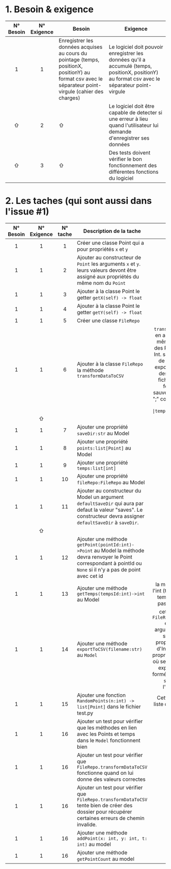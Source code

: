 # 1. Besoin & exigence
|N° Besoin|N° Exigence|Besoin|Exigence|
|:-------:|:---------:|------|--------|
|    1    |     1     |Enregistrer les données acquises au cours du pointage (temps, positionX, positionY) au format csv avec le séparateur point-virgule (cahier des charges)|Le logiciel doit pouvoir enregistrer les données qu'il a accumulé (temps, positionX, positionY) au format csv avec le séparateur point-virgule|
|    ⇧    |     2     |⇧|Le logiciel doit être capable de detecter si une erreur à lieu quand l'utilisateur lui demande d'enregistrer ses données|
|    ⇧    |     3     |⇧|Des tests doivent vérifier le bon fonctionnement des différentes fonctions du logiciel|

# 2. Les taches (qui sont aussi dans l'issue #1)

|N° Besoin|N° Exigence | N° tache | Description de la tache | commentaire |Assigné à| temps estimé | temps effectif |
|:-------:|:----------:|:--------:|-------------------------|:-----------:|:-------:|:------------:|:--------------:|
|    1    |      1     |     1    |Créer une classe Point qui a pour propriétés `x` et `y`| |N.Houalet| | |
|    1    |      1     |     2    |Ajouter au constructeur de `Point`  les arguments `x` et `y`. leurs valeurs devont être assigné aux propriétés du même nom du `Point`| |⇧| | |
|    1    |      1     |     3    |Ajouter à la classe Point le getter `getX(self) -> float`| |⇧| | |
|    1    |      1     |     4    |Ajouter à la classe Point le getter `getY(self) -> float`| |⇧| | |
|    1    |      1     |     5    |Créer une classe `FileRepo`| |⇧| | |
|    1    |      1     |     6    |Ajouter à la classe `FileRepo` la méthode `transformDataToCSV`|`transformDataToCSV` prendra en argument deux array de même taille, un contenant des Point, un contenant des Int. savePath sera le chemin de destination du fichier exporté, il inclura le chemin des dossiers+le nom du fichier+son extension. le formatage du fichier sauvegardé devra utilisé des ";" comme séparateur et être  de la forme : `\|temps\|positionX\|positionY\|`|
| |⇧| |
|    1    |      1     |     7    |Ajouter une propriété `saveDir:str` au Model| |⇧| | |
|    1    |      1     |     8    |Ajouter une propriété `points:list[Point]` au Model| |⇧| | |
|    1    |      1     |     9    |Ajouter une propriété `temps:list[int]`| |⇧| | |
|    1    |      1     |    10    |Ajouter une propriété `fileRepo:FileRepo` au Model| |⇧| | |
|    1    |      1     |    11    |Ajouter au constructeur du Model un argument `defaultSaveDir` qui aura par defaut la valeur "saves". Le constructeur devra assigner `defaultSaveDir` à `saveDir`.
| |⇧| | |
|    1    |      1     |    12    |Ajouter une méthode `getPoint(pointId:int)->Point` au Model la méthode devra renvoyer le Point correspondant à pointId ou `None` si il n'y a pas de point avec cet id| |⇧| | |
|    1    |      1     |    13    |Ajouter une méthode `getTemps(tempsId:int)->int` au Model| la méthode devra renvoyer l'int (temps) correspondant à tempsId ou `None` si il n'y a pas de temps avec cet id| |⇧| | |
|    1    |      1     |    14    |Ajouter une méthode `exportToCSV(filename:str)` au `Model`|cette fonction appellera `FileRepo.transformDataToCSV` en lui donnant trois arguments : l'array de Point stocké dans une des propriété du Model, l'array d'Int stocké dans une des propriété du Model,le chemin où sera sauvegardé le fichier exporté. Ce chemin sera formé en utilisant la propriété `saveDir` du model et l'argument `filename`.|⇧| | |
|    1    |      1     |    15    |Ajouter une fonction `RandomPoints(n:int) -> list[Point]` dans le fichier test.py| Cette fonction créera une liste de points aléatoire pour les tests| |⇧| |
|    1    |      1     |    16    |Ajouter un test pour vérifier que les méthodes en lien avec les Points et temps dans le `Model` fonctionnent bien| |⇧| | |
|    1    |      1     |    16    |Ajouter un test pour vérifier que `FileRepo.transformDataToCSV` fonctionne quand on lui donne des valeurs correctes| |⇧| | |
|    1    |      1     |    16    |Ajouter un test pour vérifier que `FileRepo.transformDataToCSV` tente bien de créer des dossier pour récupérer certaines erreurs de chemin invalide.| |⇧| | |
|    1    |      1     |    16    |Ajouter une méthode `addPoint(x: int, y: int, t: int)` au model| |⇧| | |
|    1    |      1     |    16    |Ajouter une méthode `getPointCount` au model| |⇧| | |
